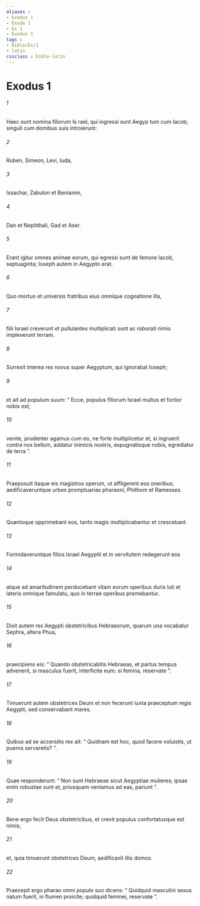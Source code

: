 ```yaml
---
aliases : 
- Exodus 1
- Exode 1
- Ex 1
- Exodus 1
tags : 
- Bible/Ex/1
- latin
cssclass : bible-latin
---
```


# Exodus 1

###### 1
Haec sunt nomina filiorum Is rael, qui ingressi sunt Aegyp tum cum Iacob; singuli cum domibus suis introierunt: 
###### 2
Ruben, Simeon, Levi, Iuda, 
###### 3
Issachar, Zabulon et Beniamin, 
###### 4
Dan et Nephthali, Gad et Aser. 
###### 5
Erant igitur omnes animae eorum, qui egressi sunt de femore Iacob, septuaginta; Ioseph autem in Aegypto erat. 
###### 6
Quo mortuo et universis fratribus eius omnique cognatione illa, 
###### 7
filii Israel creverunt et pullulantes multiplicati sunt ac roborati nimis impleverunt terram.
###### 8
Surrexit interea rex novus super Aegyptum, qui ignorabat Ioseph; 
###### 9
et ait ad populum suum: “ Ecce, populus filiorum Israel multus et fortior nobis est; 
###### 10
venite, prudenter agamus cum eo, ne forte multiplicetur et, si ingruerit contra nos bellum, addatur inimicis nostris, expugnatisque nobis, egrediatur de terra ”. 
###### 11
Praeposuit itaque eis magistros operum, ut affligerent eos oneribus; aedificaveruntque urbes promptuarias pharaoni, Phithom et Ramesses. 
###### 12
Quantoque opprimebant eos, tanto magis multiplicabantur et crescebant. 
###### 13
Formidaveruntque filios Israel Aegyptii et in servitutem redegerunt eos 
###### 14
atque ad amaritudinem perducebant vitam eorum operibus duris luti et lateris omnique famulatu, quo in terrae operibus premebantur.
###### 15
Dixit autem rex Aegypti obstetricibus Hebraeorum, quarum una vocabatur Sephra, altera Phua, 
###### 16
praecipiens eis: “ Quando obstetricabitis Hebraeas, et partus tempus advenerit, si masculus fuerit, interficite eum; si femina, reservate ”. 
###### 17
Timuerunt autem obstetrices Deum et non fecerunt iuxta praeceptum regis Aegypti, sed conservabant mares. 
###### 18
Quibus ad se accersitis rex ait: “ Quidnam est hoc, quod facere voluistis, ut pueros servaretis? ”.
###### 19
Quae responderunt: “ Non sunt Hebraeae sicut Aegyptiae mulieres; ipsae enim robustae sunt et, priusquam veniamus ad eas, pariunt ”. 
###### 20
Bene ergo fecit Deus obstetricibus, et crevit populus confortatusque est nimis; 
###### 21
et, quia timuerunt obstetrices Deum, aedificavit illis domos.
###### 22
Praecepit ergo pharao omni populo suo dicens: “ Quidquid masculini sexus natum fuerit, in flumen proicite; quidquid feminei, reservate ”.
